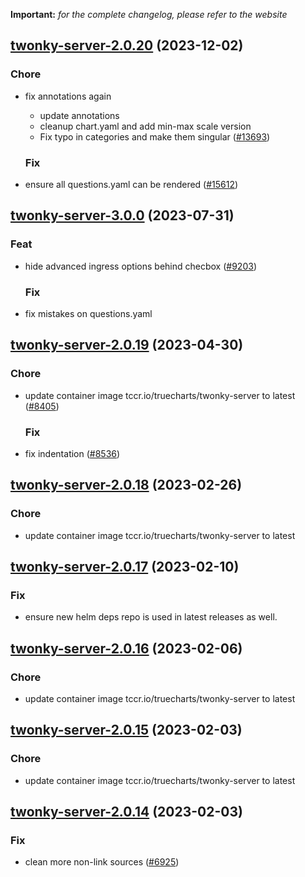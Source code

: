 **Important:**
*for the complete changelog, please refer to the website*




## [twonky-server-2.0.20](https://github.com/truecharts/charts/compare/twonky-server-3.0.0...twonky-server-2.0.20) (2023-12-02)

### Chore

- fix annotations again
  - update annotations
  - cleanup chart.yaml and add min-max scale version
  - Fix typo in categories and make them singular ([#13693](https://github.com/truecharts/charts/issues/13693))
  
  ### Fix

- ensure all questions.yaml can be rendered ([#15612](https://github.com/truecharts/charts/issues/15612))
  
  











## [twonky-server-3.0.0](https://github.com/truecharts/charts/compare/twonky-server-2.0.19...twonky-server-3.0.0) (2023-07-31)

### Feat

- hide advanced ingress options behind checbox ([#9203](https://github.com/truecharts/charts/issues/9203))
  
  ### Fix

- fix mistakes on questions.yaml
  
  


## [twonky-server-2.0.19](https://github.com/truecharts/charts/compare/twonky-server-2.0.18...twonky-server-2.0.19) (2023-04-30)

### Chore

- update container image tccr.io/truecharts/twonky-server to latest ([#8405](https://github.com/truecharts/charts/issues/8405))
  
  ### Fix

- fix indentation ([#8536](https://github.com/truecharts/charts/issues/8536))
  
  


## [twonky-server-2.0.18](https://github.com/truecharts/charts/compare/twonky-server-2.0.17...twonky-server-2.0.18) (2023-02-26)

### Chore

- update container image tccr.io/truecharts/twonky-server to latest
  
  


## [twonky-server-2.0.17](https://github.com/truecharts/charts/compare/twonky-server-2.0.16...twonky-server-2.0.17) (2023-02-10)

### Fix

- ensure new helm deps repo is used in latest releases as well.
  
  


## [twonky-server-2.0.16](https://github.com/truecharts/charts/compare/twonky-server-2.0.15...twonky-server-2.0.16) (2023-02-06)

### Chore

- update container image tccr.io/truecharts/twonky-server to latest
  
  


## [twonky-server-2.0.15](https://github.com/truecharts/charts/compare/twonky-server-2.0.14...twonky-server-2.0.15) (2023-02-03)

### Chore

- update container image tccr.io/truecharts/twonky-server to latest
  
  


## [twonky-server-2.0.14](https://github.com/truecharts/charts/compare/twonky-server-2.0.13...twonky-server-2.0.14) (2023-02-03)

### Fix

-  clean more non-link sources ([#6925](https://github.com/truecharts/charts/issues/6925))
  
